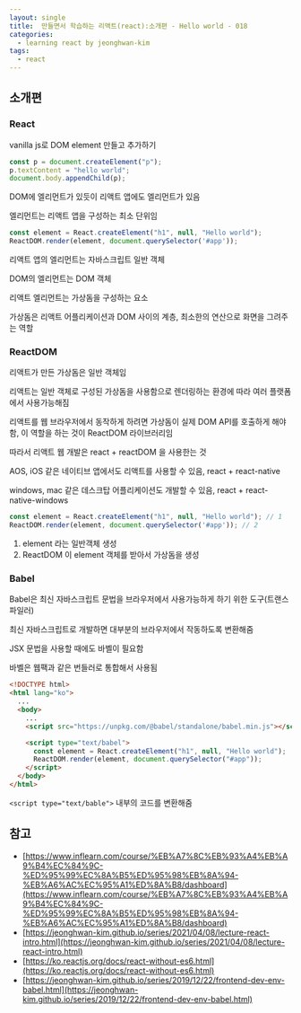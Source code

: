 ```yaml
---
layout: single
title:  만들면서 학습하는 리액트(react):소개편 - Hello world - 018
categories: 
  - learning react by jeonghwan-kim
tags: 
  - react
---
```


## 소개편 

### React

vanilla js로 DOM element 만들고 추가하기

```javascript
const p = document.createElement("p");
p.textContent = "hello world";
document.body.appendChild(p);
```

DOM에 엘리먼트가 있듯이 리액트 앱에도 엘리먼트가 있음

엘리먼트는 리액트 앱을 구성하는 최소 단위임

```javascript
const element = React.createElement("h1", null, "Hello world");
ReactDOM.render(element, document.querySelector('#app'));
```

리액트 앱의 엘리먼트는 자바스크립트 일반 객체

DOM의 엘리먼트는 DOM 객체

리액트 엘리먼트는 가상돔을 구성하는 요소

가상돔은 리액트 어플리케이션과 DOM 사이의 계층, 최소한의 연산으로 화면을 그려주는 역할

### ReactDOM

리액트가 만든 가상돔은 일반 객체임

리액트는 일반 객체로 구성된 가상돔을 사용함으로 렌더링하는 환경에 따라 여러 플랫폼에서 사용가능해짐

리액트를 웹 브라우저에서 동작하게 하려면 가상돔이 실제 DOM API를 호출하게 해야 함, 이 역할을 하는 것이 ReactDOM 라이브러리임

따라서 리액트 웹 개발은 react + reactDOM 을 사용한는 것

AOS, iOS 같은 네이티브 앱에서도 리액트를 사용할 수 있음, react + react-native

windows, mac 같은 데스크탑 어플리케이션도 개발할 수 있음, react + react-native-windows

```javascript
const element = React.createElement("h1", null, "Hello world"); // 1
ReactDOM.render(element, document.querySelector('#app')); // 2
```

1. element 라는 일반객체 생성
1. ReactDOM 이 element 객체를 받아서 가상돔을 생성

### Babel

Babel은 최신 자바스크립트 문법을 브라우저에서 사용가능하게 하기 위한 도구(트랜스파일러)

최신 자바스크립트로 개발하면 대부분의 브라우저에서 작동하도록 변환해줌

JSX 문법을 사용할 때에도 바벨이 필요함

바벨은 웹팩과 같은 번들러로 통합해서 사용됨

```html
<!DOCTYPE html>
<html lang="ko">
  ...
  <body>
    ...
    <script src="https://unpkg.com/@babel/standalone/babel.min.js"></script>

    <script type="text/babel">
      const element = React.createElement("h1", null, "Hello world");
      ReactDOM.render(element, document.querySelector("#app"));
    </script>
  </body>
</html>
```

`<script type="text/bable">` 내부의 코드를 변환해줌

## 참고
- [https://www.inflearn.com/course/%EB%A7%8C%EB%93%A4%EB%A9%B4%EC%84%9C-%ED%95%99%EC%8A%B5%ED%95%98%EB%8A%94-%EB%A6%AC%EC%95%A1%ED%8A%B8/dashboard](https://www.inflearn.com/course/%EB%A7%8C%EB%93%A4%EB%A9%B4%EC%84%9C-%ED%95%99%EC%8A%B5%ED%95%98%EB%8A%94-%EB%A6%AC%EC%95%A1%ED%8A%B8/dashboard)
- [https://jeonghwan-kim.github.io/series/2021/04/08/lecture-react-intro.html](https://jeonghwan-kim.github.io/series/2021/04/08/lecture-react-intro.html)
- [https://ko.reactjs.org/docs/react-without-es6.html](https://ko.reactjs.org/docs/react-without-es6.html)
- [https://jeonghwan-kim.github.io/series/2019/12/22/frontend-dev-env-babel.html](https://jeonghwan-kim.github.io/series/2019/12/22/frontend-dev-env-babel.html)